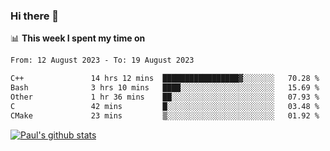 ### Hi there 👋

📊 **This week I spent my time on**
<!--START_SECTION:waka-->

```txt
From: 12 August 2023 - To: 19 August 2023

C++               14 hrs 12 mins  █████████████████▓░░░░░░░   70.28 %
Bash              3 hrs 10 mins   ████░░░░░░░░░░░░░░░░░░░░░   15.69 %
Other             1 hr 36 mins    ██░░░░░░░░░░░░░░░░░░░░░░░   07.93 %
C                 42 mins         █░░░░░░░░░░░░░░░░░░░░░░░░   03.48 %
CMake             23 mins         ▒░░░░░░░░░░░░░░░░░░░░░░░░   01.92 %
```

<!--END_SECTION:waka-->


[![Paul's github stats](https://github-readme-stats.vercel.app/api?username=mickeyouyou&theme=dracula&show_icons=true)](https://github.com/anuraghazra/github-readme-stats)

